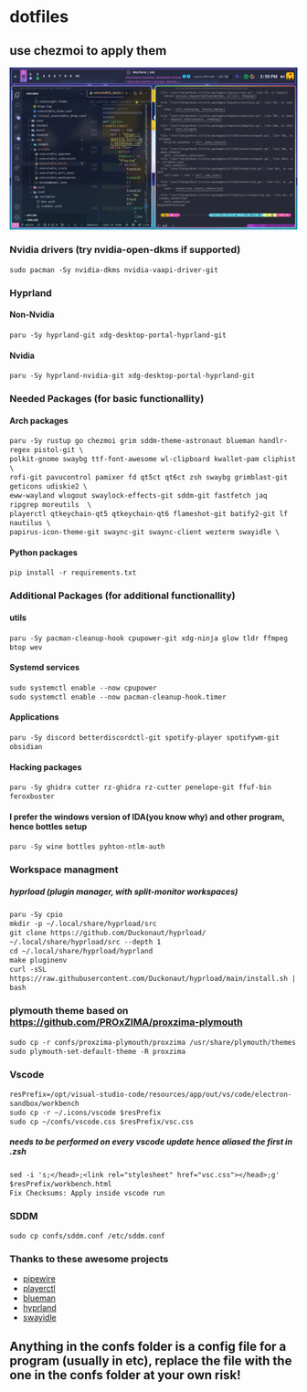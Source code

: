 # dotfiles 
## use chezmoi to apply them

![Hyprland](/hyprland.png)


### Nvidia drivers (try nvidia-open-dkms if supported)
```
sudo pacman -Sy nvidia-dkms nvidia-vaapi-driver-git
```

### Hyprland
#### Non-Nvidia
```
paru -Sy hyprland-git xdg-desktop-portal-hyprland-git
```
#### Nvidia
```
paru -Sy hyprland-nvidia-git xdg-desktop-portal-hyprland-git
```



### Needed Packages (for basic functionallity)

#### Arch packages
```
paru -Sy rustup go chezmoi grim sddm-theme-astronaut blueman handlr-regex pistol-git \
polkit-gnome swaybg ttf-font-awesome wl-clipboard kwallet-pam cliphist \
rofi-git pavucontrol pamixer fd qt5ct qt6ct zsh swaybg grimblast-git geticons udiskie2 \
eww-wayland wlogout swaylock-effects-git sddm-git fastfetch jaq ripgrep moreutils  \
playerctl qtkeychain-qt5 qtkeychain-qt6 flameshot-git batify2-git lf nautilus \
papirus-icon-theme-git swaync-git swaync-client wezterm swayidle \
```

#### Python packages
```
pip install -r requirements.txt
```

### Additional Packages (for additional functionallity)

#### utils
```
paru -Sy pacman-cleanup-hook cpupower-git xdg-ninja glow tldr ffmpeg btop wev
```

#### Systemd services
```
sudo systemctl enable --now cpupower
sudo systemctl enable --now pacman-cleanup-hook.timer
```

#### Applications
```
paru -Sy discord betterdiscordctl-git spotify-player spotifywm-git obsidian
```

#### Hacking packages
```
paru -Sy ghidra cutter rz-ghidra rz-cutter penelope-git ffuf-bin feroxbuster
```

#### I prefer the windows version of IDA(you know why) and other program, hence bottles setup
```
paru -Sy wine bottles pyhton-ntlm-auth
```

### Workspace managment

##### hyprload (plugin manager, with split-monitor workspaces)
```
paru -Sy cpio
mkdir -p ~/.local/share/hyprload/src
git clone https://github.com/Duckonaut/hyprload/ ~/.local/share/hyprload/src --depth 1
cd ~/.local/share/hyprload/hyprland
make pluginenv
curl -sSL https://raw.githubusercontent.com/Duckonaut/hyprload/main/install.sh | bash
```

### plymouth theme based on https://github.com/PROxZIMA/proxzima-plymouth
```
sudo cp -r confs/proxzima-plymouth/proxzima /usr/share/plymouth/themes
sudo plymouth-set-default-theme -R proxzima
```

### Vscode
```
resPrefix=/opt/visual-studio-code/resources/app/out/vs/code/electron-sandbox/workbench
sudo cp -r ~/.icons/vscode $resPrefix
sudo cp ~/confs/vscode.css $resPrefix/vsc.css
```
##### needs to be performed on every vscode update hence aliased the first in .zsh
```
sed -i 's;</head>;<link rel="stylesheet" href="vsc.css"></head>;g' $resPrefix/workbench.html
Fix Checksums: Apply inside vscode run
```

### SDDM
```
sudo cp confs/sddm.conf /etc/sddm.conf
```

### Thanks to these awesome projects
* [pipewire](https://archlinux.org/packages/extra/x86_64/pipewire/)
* [playerctl](https://www.archlinux.org/packages/extra/x86_64/playerctl/)
* [blueman](https://archlinux.org/packages/extra/x86_64/blueman/)
* [hyprland](https://aur.archlinux.org/packages/hyprland-git/)
* [swayidle](https://archlinux.org/packages/extra/x86_64/swayidle/)

## Anything in the confs folder is a config file for a program (usually in etc), replace the file with the one in the confs folder __at your own risk__!
